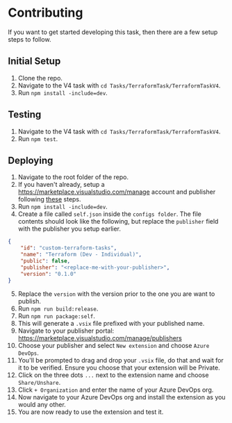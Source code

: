 # Contributing

If you want to get started developing this task, then there are a few setup steps to follow.

## Initial Setup

1. Clone the repo.
1. Navigate to the V4 task with `cd Tasks/TerraformTask/TerraformTaskV4`.
1. Run `npm install -include=dev`.

## Testing

1. Navigate to the V4 task with `cd Tasks/TerraformTask/TerraformTaskV4`.
1. Run `npm test`.

## Deploying

1. Navigate to the root folder of the repo.
1. If you haven't already, setup a https://marketplace.visualstudio.com/manage account and publisher following [these](https://learn.microsoft.com/en-us/azure/devops/extend/publish/overview?toc=%2Fazure%2Fdevops%2Fmarketplace-extensibility%2Ftoc.json&view=azure-devops#create-a-publisher) steps.
1. Run `npm install -include=dev`.
1. Create a file called `self.json` inside the `configs folder`. The file contents should look like the following, but replace the `publisher` field with the publisher you setup earlier.
```json
{
    "id": "custom-terraform-tasks",
    "name": "Terraform (Dev - Individual)",
    "public": false,
    "publisher": "<replace-me-with-your-publisher>",
    "version": "0.1.0"
}
```
5. Replace the `version` with the version prior to the one you are want to publish.
5. Run `npm run build:release`.
1. Run `npm run package:self`.
1. This will generate a `.vsix` file prefixed with your published name.
1. Navigate to your publisher portal: https://marketplace.visualstudio.com/manage/publishers
1. Choose your publisher and select  `New extension` and choose `Azure DevOps`.
1. You'll be prompted to drag and drop your `.vsix` file, do that and wait for it to be verified. Ensure you choose that your extension will be Private.
1. Click on the three dots `...` next to the extension name and choose `Share/Unshare`.
1. Click `+ Organization` and enter the name of your Azure DevOps org.
1. Now navigate to your Azure DevOps org and install the extension as you would any other.
1. You are now ready to use the extension and test it.
